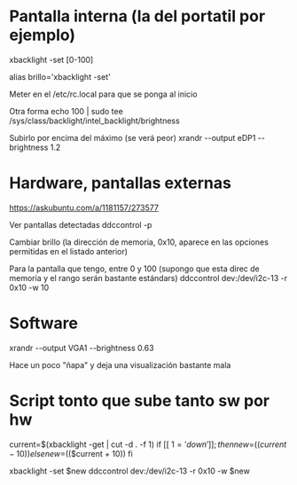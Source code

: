 # Pantalla interna (la del portatil por ejemplo)
xbacklight -set [0-100]

alias brillo='xbacklight -set'



Meter en el /etc/rc.local para que se ponga al inicio


Otra forma
echo 100 | sudo tee /sys/class/backlight/intel_backlight/brightness

Subirlo por encima del máximo (se verá peor)
xrandr --output eDP1 --brightness 1.2



# Hardware, pantallas externas
https://askubuntu.com/a/1181157/273577

Ver pantallas detectadas
ddccontrol -p

Cambiar brillo (la dirección de memoria, 0x10, aparece en las opciones permitidas en el listado anterior)

Para la pantalla que tengo, entre 0 y 100 (supongo que esta direc de memoria y el rango serán bastante estándars)
ddccontrol dev:/dev/i2c-13 -r 0x10 -w 10




# Software
xrandr --output VGA1 --brightness 0.63

Hace un poco "ñapa" y deja una visualización bastante mala



# Script tonto que sube tanto sw por hw
current=$(xbacklight -get | cut -d . -f 1)
if [[ $1 = 'down' ]]; then
    new=$(($current - 10))
else
    new=$(($current + 10))
fi

xbacklight -set $new
ddccontrol dev:/dev/i2c-13 -r 0x10 -w $new

